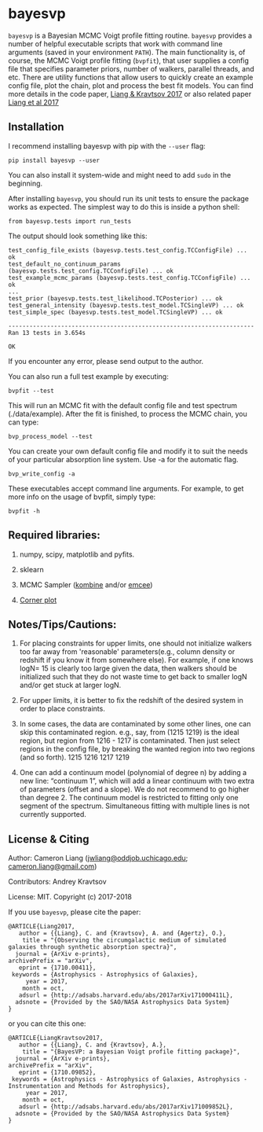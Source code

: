 
bayesvp
========

``bayesvp`` is a Bayesian MCMC Voigt profile fitting routine. ``bayesvp`` provides a number of helpful executable scripts that work with command line arguments (saved in your environment ``PATH``). The main functionality is, of course, the MCMC Voigt profile fitting (``bvpfit``), that user supplies a config file that specifies parameter priors, number of walkers, parallel threads, and etc. There are utility functions that allow users to quickly create an example config file, plot the chain, plot and process the best fit models.  You can find more details in the code paper, [Liang & Kravtsov 2017](http://adsabs.harvard.edu/abs/2017arXiv171009852L) or also related paper [Liang et al 2017](http://adsabs.harvard.edu/abs/2017arXiv171000411L)


Installation
------------

I recommend installing bayesvp with pip with the ``--user`` flag: 

    pip install bayesvp --user

You can also install it system-wide and might need to add ``sudo`` in the beginning. 

After installing ``bayesvp``, you should run its unit tests to ensure the package works as expected. The simplest way to do this is inside a python shell: 

    from bayesvp.tests import run_tests

The output should look something like this: 

    test_config_file_exists (bayesvp.tests.test_config.TCConfigFile) ... ok
    test_default_no_continuum_params (bayesvp.tests.test_config.TCConfigFile) ... ok
    test_example_mcmc_params (bayesvp.tests.test_config.TCConfigFile) ... ok
    ...
    test_prior (bayesvp.tests.test_likelihood.TCPosterior) ... ok
    test_general_intensity (bayesvp.tests.test_model.TCSingleVP) ... ok
    test_simple_spec (bayesvp.tests.test_model.TCSingleVP) ... ok

    ----------------------------------------------------------------------
    Ran 13 tests in 3.654s

    OK

If you encounter any error, please send output to the author. 

You can also run a full test example by executing: 

    bvpfit --test

This will run an MCMC fit with the default config file and test spectrum (./data/example). 
After the fit is finished, to process the MCMC chain, you can type: 

    bvp_process_model --test


You can create your own default config file and modify it to suit the needs of your particular absorption line system. Use -a for the automatic flag. 

    bvp_write_config -a 

These executables accept command line arguments. For example, to get more info on the 
usage of bvpfit, simply type: 

    bvpfit -h


Required libraries:
------------

1) numpy, scipy, matplotlib and pyfits. 

2) sklearn

3) MCMC Sampler ([kombine](http://home.uchicago.edu/~farr/kombine/kombine.html) and/or [emcee](http://dan.iel.fm/emcee/current/))

4) [Corner plot](https://corner.readthedocs.io/en/latest/)

Notes/Tips/Cautions:
------------

1. For placing constraints for upper limits, one should not initialize walkers too far away from 'reasonable' parameters(e.g., column density or redshift if you know it from somewhere else). For example, if one knows logN= 15 is clearly too large given the data, then walkers should be initialized such that they do not waste time to get back to smaller logN and/or get stuck at larger logN. 

2. For upper limits, it is better to fix the redshift of the desired system in order to place constraints. 

3. In some cases, the data are contaminated by some other lines, one can skip this contaminated region. 
    e.g., say, from (1215 1219) is the ideal region, but region from 1216 - 1217 is contaminated. Then just select regions in the config file, by breaking the wanted region into two regions (and so forth).
    1215 1216
    1217 1219

4. One can add a continuum model (polynomial of degree n) by adding a new line: “continuum 1”, which will add a linear continuum with two extra of parameters (offset and a slope). We do not recommend to go higher than degree 2. The continuum model is restricted to fitting only one segment of the spectrum. Simultaneous fitting with multiple lines is not currently supported.


License & Citing
----------------

Author:        Cameron Liang (jwliang@oddjob.uchicago.edu; cameron.liang@gmail.com)

Contributors:  Andrey Kravtsov

License:       MIT. Copyright (c) 2017-2018


If you use ``bayesvp``, please cite the paper: 

    @ARTICLE{Liang2017,
       author = {{Liang}, C. and {Kravtsov}, A. and {Agertz}, O.},
        title = "{Observing the circumgalactic medium of simulated galaxies through synthetic absorption spectra}",
      journal = {ArXiv e-prints},
    archivePrefix = "arXiv",
       eprint = {1710.00411},
     keywords = {Astrophysics - Astrophysics of Galaxies},
         year = 2017,
        month = oct,
       adsurl = {http://adsabs.harvard.edu/abs/2017arXiv171000411L},
      adsnote = {Provided by the SAO/NASA Astrophysics Data System}
    }


or you can cite this one: 

    @ARTICLE{LiangKravtsov2017,
       author = {{Liang}, C. and {Kravtsov}, A.},
        title = "{BayesVP: a Bayesian Voigt profile fitting package}",
      journal = {ArXiv e-prints},
    archivePrefix = "arXiv",
       eprint = {1710.09852},
     keywords = {Astrophysics - Astrophysics of Galaxies, Astrophysics - Instrumentation and Methods for Astrophysics},
         year = 2017,
        month = oct,
       adsurl = {http://adsabs.harvard.edu/abs/2017arXiv171009852L},
      adsnote = {Provided by the SAO/NASA Astrophysics Data System}
    }

